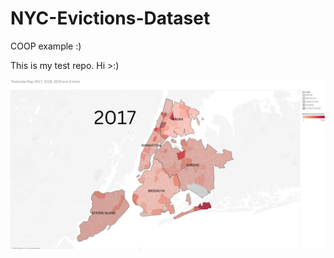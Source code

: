 # NYC-Evictions-Dataset
COOP example :)

This is my test repo. Hi >:)

<img src='/data.gif' alt="data gif">